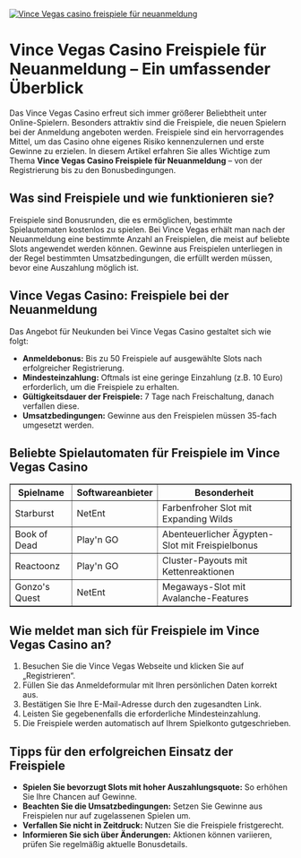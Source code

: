 [![Vince Vegas casino freispiele für neuanmeldung](https://123-caf.pages.dev/gitsignup.png)](https://vrmoo.ru/Bt82HjjY)

<h1>Vince Vegas Casino Freispiele für Neuanmeldung – Ein umfassender Überblick</h1>  <p>Das Vince Vegas Casino erfreut sich immer größerer Beliebtheit unter Online-Spielern. Besonders attraktiv sind die Freispiele, die neuen Spielern bei der Anmeldung angeboten werden. Freispiele sind ein hervorragendes Mittel, um das Casino ohne eigenes Risiko kennenzulernen und erste Gewinne zu erzielen. In diesem Artikel erfahren Sie alles Wichtige zum Thema <strong>Vince Vegas Casino Freispiele für Neuanmeldung</strong> – von der Registrierung bis zu den Bonusbedingungen.</p>  <h2>Was sind Freispiele und wie funktionieren sie?</h2>  <p>Freispiele sind Bonusrunden, die es ermöglichen, bestimmte Spielautomaten kostenlos zu spielen. Bei Vince Vegas erhält man nach der Neuanmeldung eine bestimmte Anzahl an Freispielen, die meist auf beliebte Slots angewendet werden können. Gewinne aus Freispielen unterliegen in der Regel bestimmten Umsatzbedingungen, die erfüllt werden müssen, bevor eine Auszahlung möglich ist.</p>  <h2>Vince Vegas Casino: Freispiele bei der Neuanmeldung</h2>  <p>Das Angebot für Neukunden bei Vince Vegas Casino gestaltet sich wie folgt:</p>  <ul>   <li><strong>Anmeldebonus:</strong> Bis zu 50 Freispiele auf ausgewählte Slots nach erfolgreicher Registrierung.</li>   <li><strong>Mindesteinzahlung:</strong> Oftmals ist eine geringe Einzahlung (z.B. 10 Euro) erforderlich, um die Freispiele zu erhalten.</li>   <li><strong>Gültigkeitsdauer der Freispiele:</strong> 7 Tage nach Freischaltung, danach verfallen diese.</li>   <li><strong>Umsatzbedingungen:</strong> Gewinne aus den Freispielen müssen 35-fach umgesetzt werden.</li> </ul>  <h2>Beliebte Spielautomaten für Freispiele im Vince Vegas Casino</h2>  <table border="1" cellpadding="10" cellspacing="0">   <thead>     <tr>       <th>Spielname</th>       <th>Softwareanbieter</th>       <th>Besonderheit</th>     </tr>   </thead>   <tbody>     <tr>       <td>Starburst</td>       <td>NetEnt</td>       <td>Farbenfroher Slot mit Expanding Wilds</td>     </tr>     <tr>       <td>Book of Dead</td>       <td>Play'n GO</td>       <td>Abenteuerlicher Ägypten-Slot mit Freispielbonus</td>     </tr>     <tr>       <td>Reactoonz</td>       <td>Play'n GO</td>       <td>Cluster-Payouts mit Kettenreaktionen</td>     </tr>     <tr>       <td>Gonzo's Quest</td>       <td>NetEnt</td>       <td>Megaways-Slot mit Avalanche-Features</td>     </tr>   </tbody> </table>  <h2>Wie meldet man sich für Freispiele im Vince Vegas Casino an?</h2>  <ol>   <li>Besuchen Sie die Vince Vegas Webseite und klicken Sie auf „Registrieren“.</li>   <li>Füllen Sie das Anmeldeformular mit Ihren persönlichen Daten korrekt aus.</li>   <li>Bestätigen Sie Ihre E-Mail-Adresse durch den zugesandten Link.</li>   <li>Leisten Sie gegebenenfalls die erforderliche Mindesteinzahlung.</li>   <li>Die Freispiele werden automatisch auf Ihrem Spielkonto gutgeschrieben.</li> </ol>  <h2>Tipps für den erfolgreichen Einsatz der Freispiele</h2>  <ul>   <li><strong>Spielen Sie bevorzugt Slots mit hoher Auszahlungsquote:</strong> So erhöhen Sie Ihre Chancen auf Gewinne.</li>   <li><strong>Beachten Sie die Umsatzbedingungen:</strong> Setzen Sie Gewinne aus Freispielen nur auf zugelassenen Spielen um.</li>   <li><strong>Verfallen Sie nicht in Zeitdruck:</strong> Nutzen Sie die Freispiele fristgerecht.</li>   <li><strong>Informieren Sie sich über Änderungen:</strong> Aktionen können variieren, prüfen Sie regelmäßig aktuelle Bonusdetails.</li> </ul>
